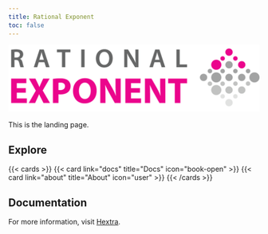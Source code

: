 ```yaml
---
title: Rational Exponent
toc: false
---
```


<section class="hx-w-full hx-mb-8">
  <img src="/static/Picture1.png" alt="Hero banner" class="hx-w-full hx-h-auto" />
</section>

This is the landing page.

## Explore

{{< cards >}}
  {{< card link="docs" title="Docs" icon="book-open" >}}
  {{< card link="about" title="About" icon="user" >}}
{{< /cards >}}

## Documentation

For more information, visit [Hextra](https://imfing.github.io/hextra).
